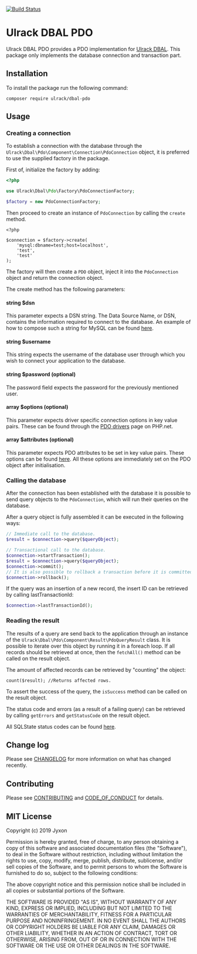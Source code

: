 [![Build Status](https://travis-ci.com/ulrack/dbal-pdo.svg?branch=master)](https://travis-ci.com/ulrack/dbal-pdo)

# Ulrack DBAL PDO

Ulrack DBAL PDO provides a PDO implementation for [Ulrack DBAL](https://github.com/ulrack/dbal).
This package only implements the database connection and transaction part.

## Installation

To install the package run the following command:

```
composer require ulrack/dbal-pdo
```

## Usage

### Creating a connection

To establish a connection with the database through the
`Ulrack\Dbal\Pdo\Component\Connection\PdoConnection` object, it is preferred to use the
supplied factory in the package.

First of, initialize the factory by adding:
```PHP
<?php

use Ulrack\Dbal\Pdo\Factory\PdoConnectionFactory;

$factory = new PdoConnectionFactory;
```

Then proceed to create an instance of `PdoConnection` by calling the `create` method.

```
<?php

$connection = $factory->create(
    'mysql:dbname=test;host=localhost',
    'test',
    'test'
);
```

The factory will then create a `PDO` object, inject it into the `PdoConnection`
object and return the connection object.

The create method has the following parameters:

#### string $dsn

This parameter expects a DSN string.
The Data Source Name, or DSN, contains the information required to connect to
the database. An example of how to compose such a string for MySQL can be found
[here](https://www.php.net/manual/en/ref.pdo-mysql.connection.php).

#### string $username

This string expects the username of the database user through which you wish to
connect your application to the database.

#### string $password (optional)

The password field expects the password for the previously mentioned user.

#### array $options (optional)

This parameter expects driver specific connection options in key value pairs.
These can be found through the [PDO drivers](https://www.php.net/manual/en/pdo.drivers.php)
page on PHP.net.

#### array $attributes (optional)

This parameter expects PDO attributes to be set in key value pairs.
These options can be found [here](https://www.php.net/manual/en/pdo.setattribute.php).
All these options are immediately set on the PDO object after initialisation.

### Calling the database

After the connection has been established with the database it is possible to
send query objects to the `PdoConnection`, which will run their queries on the
database.

After a query object is fully assembled it can be executed in the following ways:
```PHP
// Immediate call to the database.
$result = $connection->query($queryObject);

// Transactional call to the database.
$connection->startTransaction();
$result = $connection->query($queryObject);
$connection->commit();
// It is also possible to rollback a transaction before it is committed:
$connection->rollback();
```

If the query was an insertion of a new record, the insert ID can be retrieved
by calling lastTransactionId:
```PHP
$connection->lastTransactionId();
```

### Reading the result

The results of a query are send back to the application through an instance of
the `Ulrack\Dbal\Pdo\Component\Result\PdoQueryResult` class. It is possible to iterate over
this object by running it in a foreach loop. If all records should be retrieved
at once, then the `fetchAll()` method can be called on the result object.

The amount of affected records can be retrieved by "counting" the object:
```
count($result); //Returns affected rows.
```

To assert the success of the query, the `isSuccess` method can be called on the
result object.

The status code and errors (as a result of a failing query) can be retrieved by
calling `getErrors` and `getStatusCode` on the result object.

All SQLState status codes can be found [here](https://docs.oracle.com/cd/A84870_01/doc/appdev.816/a58231/appd.htm). 

## Change log

Please see [CHANGELOG](CHANGELOG.md) for more information on what has changed recently.

## Contributing

Please see [CONTRIBUTING](CONTRIBUTING.md) and [CODE_OF_CONDUCT](CODE_OF_CONDUCT.md) for details.

## MIT License

Copyright (c) 2019 Jyxon

Permission is hereby granted, free of charge, to any person obtaining a copy
of this software and associated documentation files (the "Software"), to deal
in the Software without restriction, including without limitation the rights
to use, copy, modify, merge, publish, distribute, sublicense, and/or sell
copies of the Software, and to permit persons to whom the Software is
furnished to do so, subject to the following conditions:

The above copyright notice and this permission notice shall be included in all
copies or substantial portions of the Software.

THE SOFTWARE IS PROVIDED "AS IS", WITHOUT WARRANTY OF ANY KIND, EXPRESS OR
IMPLIED, INCLUDING BUT NOT LIMITED TO THE WARRANTIES OF MERCHANTABILITY,
FITNESS FOR A PARTICULAR PURPOSE AND NONINFRINGEMENT. IN NO EVENT SHALL THE
AUTHORS OR COPYRIGHT HOLDERS BE LIABLE FOR ANY CLAIM, DAMAGES OR OTHER
LIABILITY, WHETHER IN AN ACTION OF CONTRACT, TORT OR OTHERWISE, ARISING FROM,
OUT OF OR IN CONNECTION WITH THE SOFTWARE OR THE USE OR OTHER DEALINGS IN THE
SOFTWARE.

